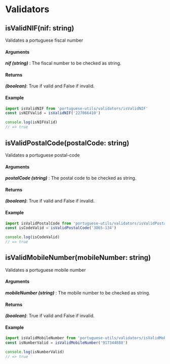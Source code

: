 # Validators

## isValidNIF(nif: string)
Validates a portuguese fiscal number


#### Arguments
***nif (string)*** : The fiscal number to be checked as string.


#### Returns
***(boolean)***: True if valid and False if invalid.


#### Example

```js
import isValidNIF from 'portuguese-utils/validators/isValidNIF'
const isNIFValid = isValidNIF('227866410')

console.log(isNIFValid)
// => true
```

## isValidPostalCode(postalCode: string)
Validates a portuguese postal-code


#### Arguments
***postalCode (string)*** : The postal code to be checked as string.


#### Returns
***(boolean)***: True if valid and False if invalid.


#### Example

```js
import isValidPostalCode from 'portuguese-utils/validators/isValidPostalCode'
const isCodeValid = isValidPostalCode('3865-134')

console.log(isCodeValid)
// => true
```
## isValidMobileNumber(mobileNumber: string)
Validates a portuguese mobile number


#### Arguments
***mobileNumber (string)*** : The mobile number to be checked as string.


#### Returns
***(boolean)***: True if valid and False if invalid.


#### Example

```js
import isValidMobileNumber from 'portuguese-utils/validators/isValidMobileNumber'
const isNumberValid = isValidMobileNumber('917344888')

console.log(isNumberValid)
// => true
```